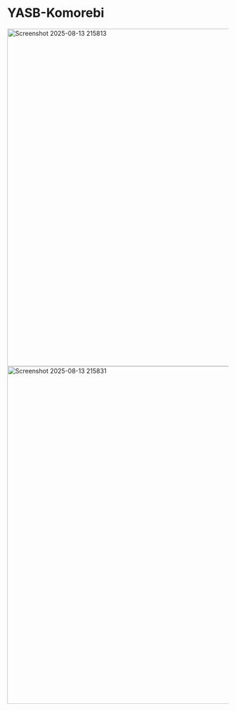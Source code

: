 # YASB-Komorebi

<img width="1366" height="768" alt="Screenshot 2025-08-13 215813" src="https://github.com/user-attachments/assets/8fb19a1e-47cb-477e-9153-179fbe2f779f" />
<img width="1366" height="768" alt="Screenshot 2025-08-13 215831" src="https://github.com/user-attachments/assets/9783f4f6-10fc-42b1-90b1-05eac609050d" />

